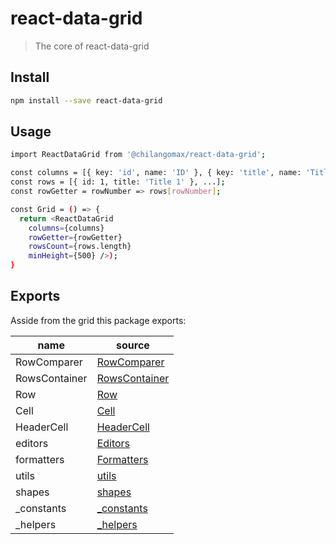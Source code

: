 # react-data-grid

> The core of react-data-grid
 

## Install

```sh
npm install --save react-data-grid
```

## Usage 

```sh
import ReactDataGrid from '@chilangomax/react-data-grid';

const columns = [{ key: 'id', name: 'ID' }, { key: 'title', name: 'Title' }];
const rows = [{ id: 1, title: 'Title 1' }, ...];
const rowGetter = rowNumber => rows[rowNumber];

const Grid = () => {
  return <ReactDataGrid
    columns={columns}
    rowGetter={rowGetter}
    rowsCount={rows.length}
    minHeight={500} />);
}
```

## Exports
Asside from the grid this package exports:

name                   | source                                  |
-----------------------|-----------------------------------------|
RowComparer            | [RowComparer](./src/RowComparer.js)     |
RowsContainer          | [RowsContainer](./src/RowsContainer.js) |
Row                    | [Row](./src/Row.js)                     |
Cell                   | [Cell](./src/Cell.js)                   |
HeaderCell             | [HeaderCell](./src/HeaderCell.js)       |
editors                | [Editors](./src/editors)                |
formatters             | [Formatters](./src/formatters)          |
utils                  | [utils](./src/utils)                    |
shapes                 | [shapes](./src/PropTypeShapes)          |
_constants             | [_constants](./src/AppConstants.js)     |
_helpers               | [_helpers](./src/helpers)               |
